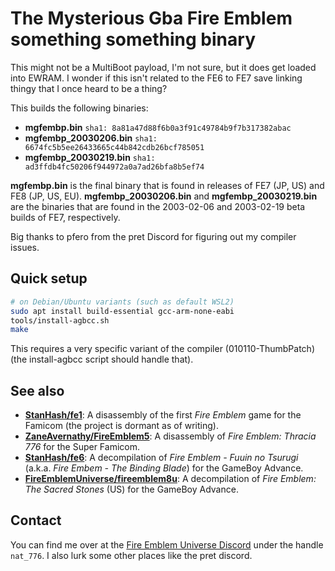# The Mysterious Gba Fire Emblem something something binary

This might not be a MultiBoot payload, I'm not sure, but it does get loaded into EWRAM. I wonder if this isn't related to the FE6 to FE7 save linking thingy that I once heard to be a thing?

This builds the following binaries:

- **mgfembp.bin** `sha1: 8a81a47d88f6b0a3f91c49784b9f7b317382abac`
- **mgfembp_20030206.bin** `sha1: 6674fc5b5ee26433665c44b842cdb26bcf785051`
- **mgfembp_20030219.bin** `sha1: ad3ffdb4fc50206f944972a0a7ad26bfa8b5ef74`

**mgfembp.bin** is the final binary that is found in releases of FE7 (JP, US) and FE8 (JP, US, EU). **mgfembp_20030206.bin** and **mgfembp_20030219.bin** are the binaries that are found in the 2003-02-06 and 2003-02-19 beta builds of FE7, respectively.

Big thanks to pfero from the pret Discord for figuring out my compiler issues.

## Quick setup

```bash
# on Debian/Ubuntu variants (such as default WSL2)
sudo apt install build-essential gcc-arm-none-eabi
tools/install-agbcc.sh
make
```

This requires a very specific variant of the compiler (010110-ThumbPatch) (the install-agbcc script should handle that).

## See also

- **[StanHash/fe1]**: A disassembly of the first _Fire Emblem_ game for the Famicom (the project is dormant as of writing).
- **[ZaneAvernathy/FireEmblem5]**: A disassembly of _Fire Emblem: Thracia 776_ for the Super Famicom.
- **[StanHash/fe6]**: A decompilation of _Fire Emblem - Fuuin no Tsurugi_ (a.k.a. _Fire Embem - The Binding Blade_) for the GameBoy Advance.
- **[FireEmblemUniverse/fireemblem8u]**: A decompilation of _Fire Emblem: The Sacred Stones_ (US) for the GameBoy Advance.

[StanHash/fe1]: https://github.com/StanHash/fe1
[ZaneAvernathy/FireEmblem5]: https://github.com/ZaneAvernathy/FireEmblem5
[StanHash/fe6]: https://github.com/StanHash/fe6
[FireEmblemUniverse/fireemblem8u]: https://github.com/FireEmblemUniverse/fireemblem8u

## Contact

You can find me over at the [Fire Emblem Universe Discord](https://feuniverse.us/t/feu-discord-server/1480?u=stanh) under the handle `nat_776`. I also lurk some other places like the pret discord.

